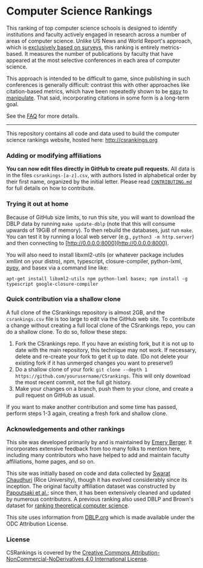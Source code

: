 Computer Science Rankings
=========================

This ranking of top computer science schools is designed to identify institutions and faculty actively engaged in research across a number of areas of computer science. Unlike US News and World Report's approach, which is <a target="_blank" href="http://www.usnews.com/education/best-graduate-schools/articles/science-schools-methodology">exclusively based on surveys</a>, this ranking is entirely metrics-based. It measures the number of publications by faculty that have appeared at the most selective conferences in each area of computer science.

This approach is intended to be difficult to game, since publishing in such conferences is generally difficult: contrast this with other approaches like citation-based metrics, which have been repeatedly shown to be <a target="_blank" href="http://arxiv.org/abs/1212.0638">easy</a> to <a target="_blank" href="http://evaluation.hypotheses.org/files/2010/12/pdf_IkeAntkareISSI.pdf">manipulate</a>. That said, incorporating citations in some form is a long-term goal.

See the <a href="http://csrankings.org/faq.html">FAQ</a> for more details.

---

This repository contains all code and data used to build the computer science rankings website, hosted here:
http://csrankings.org

### Adding or modifying affiliations

**You can now edit files directly in GitHub to create pull requests.** All data is
in the files `csrankings-[a-z].csv`, with authors listed in
alphabetical order by their first name, organized by the initial letter. Please read <a
href="CONTRIBUTING.md">```CONTRIBUTING.md```</a> for full details on
how to contribute.

### Trying it out at home

Because of GitHub size limits, to run this site, you will want to download the DBLP
data by running ``make update-dblp`` (note that this will consume
upwards of 19GiB of memory). To then rebuild the databases, just run
``make``. You can test it by running a local web server (e.g., ``python3 -m http.server``)
and then connecting to [http://0.0.0.0:8000](http://0.0.0.0:8000).

You will also need to install libxml2-utils (or whatever package
includes xmllint on your distro), npm, typescript, closure-compiler, python-lxml, [pypy](http://doc.pypy.org/en/latest/install.html),
and basex via a command line like:

``apt-get install libxml2-utils npm python-lxml basex; npm install -g typescript google-closure-compiler``

### Quick contribution via a shallow clone

A full clone of the CSrankings repository is almost 2GB, and the
`csrankings.csv` file is too large to edit via the GitHub web site. To
contribute a change without creating a full local clone of the
CSrankings repo, you can do a shallow clone. To do so, follow these
steps:

1. Fork the CSrankings repo. If you have an existing fork, but it is
not up to date with the main repository, this technique may not
work. If necessary, delete and re-create your fork to get it up to
date. (Do not delete your existing fork if it has unmerged changes you
want to preserve!)
1. Do a shallow clone of your fork: `git clone --depth 1
https://github.com/yourusername/CSrankings`. This will only download
the most recent commit, not the full git history.
1. Make your changes on a branch, push them to your clone, and create
a pull request on GitHub as usual.

If you want to make another contribution and some time has passed,
perform steps 1-3 again, creating a fresh fork and shallow clone.


### Acknowledgements and other rankings

This site was developed primarily by and is maintained by [Emery
Berger](https://emeryberger.com). It incorporates extensive feedback
from too many folks to mention here, including many contributors who
have helped to add and maintain faculty affiliations, home pages, and
so on.

This site was initially based on code and
data collected by [Swarat
Chaudhuri](https://www.cs.rice.edu/~sc40/) (Rice University), though
it has evolved considerably since its inception. The
original faculty affiliation dataset was constructed by [Papoutsaki et
al.](http://cs.brown.edu/people/alexpap/faculty_dataset.html); since
then, it has been extensively cleaned and updated by numerous
contributors. A previous ranking
also used DBLP and Brown's dataset for [ranking theoretical computer
science](http://projects.csail.mit.edu/dnd/ranking/.).

This site uses information from [DBLP.org](http://dblp.org) which is made
available under the ODC Attribution License.

### License

CSRankings is covered by the [Creative Commons
Attribution-NonCommercial-NoDerivatives 4.0 International
License](https://creativecommons.org/licenses/by-nc-nd/4.0/).
